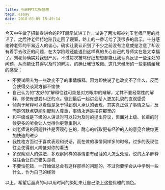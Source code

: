 ```yaml
---
title: 今日PPT汇报感想
tags: essay
date: 2018-03-09 15:49:14
---
```



今天中午做了招新宣讲会的PPT展示试讲工作。试讲了两次都被刘玉老师严厉的批评了，之后钟老师特地陪我走回了寝室，路上的一番话给了我很多的启示。十分感谢钟老师的平易近人的谈心，确实让我认识到了不少之前没有注意或是注意了却没有着手去改正的问题，在大学阶段还能遇到这样真的关心自己的导师实在是太幸福了。刘老师确实对我很严厉，不过每次被骂仔细想想都能让我认真反思一些深处的问题，从而能让其得以及时的解决，的确让我很敬佩。这几天经历的一些事情给我的感受：

* 不要试图去为一些改变不了的事情解释。因为即使说了也改变不了什么，反而会使得交谈双方都不愉快
* 自己认为的“友好的”解释往往可能是对方眼中的辩解，尤其不要经常性的解释，即使有想要纠正的点，留到最后一起讲会给人更加礼貌的直观感受
* 倾向于解释可以看做是急于得到别人承认的表现，其实真正做了事情之后，反而是沉默点更能引起别人尊重，事情永远是摆在那里的
* 和平级或是下级的人讲话时可以较为及时的提出异议，但面对上级、长辈的时候更多的听会让人觉得你更尊重别人
* 刘老师说的问题往往是客观存在的，耐心的听取更有经验的人的意见会使你更加快速的进步
* 我性格方面过于喜欢表现和说话，而在做的事情同样多的时候，过多的表现往往会使得别人降低对你的看法
* 多观察别人的做法，多观察同样的事情更有经验的人怎么处理，说的太多解释往往会让自己错失良机
* 不要怕犯错，一开始做总会有这样那样的问题的，不过你要学会从中学到一些什么，作为自己的经验

以上。希望后面真的可以用时间的染缸来让自己染上这些优雅的颜色。
